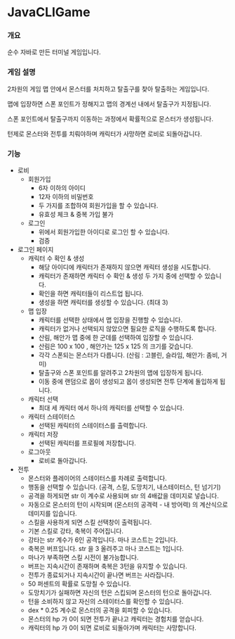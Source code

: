 # JavaCLIGame
### 개요

순수 자바로 만든 터미널 게임입니다.

### 게임 설명

2차원의 게임 맵 안에서 몬스터를 처치하고 탈출구를 찾아 탈출하는 게임입니다.

맵에 입장하면 스폰 포인트가 정해지고 맵의 경계선 내에서 탈출구가 지정됩니다.

스폰 포인트에서 탈출구까지 이동하는 과정에서 확률적으로 몬스터가 생성됩니다.

턴제로 몬스터와 전투를 치뤄야하며 캐릭터가 사망하면 로비로 되돌아갑니다.

### 기능

- 로비
    - 회원가입
        - 6자 이하의 아이디
        - 12자 이하의 비밀번호
        - 두 가지를 조합하여 회원가입을 할 수 있습니다.
        - 유효성 체크 & 중복 가입 불가
    - 로그인
        - 위에서 회원가입한 아이디로 로그인 할 수 있습니다.
        - 검증
- 로그인 페이지
    - 캐릭터 수 확인 & 생성
        - 해당 아이디에 캐릭터가 존재하지 않으면 캐릭터 생성을 시도합니다.
        - 캐릭터가 존재하면 캐릭터 수 확인 & 생성 두 가지 중에 선택할 수 있습니다.
        - 확인을 하면 캐릭터들이 리스트업 됩니다.
        - 생성을 하면 캐릭터를 생성할 수 있습니다. (최대 3)
    - 맵 입장
        - 캐릭터를 선택한 상태에서 맵 입장을 진행할 수 있습니다.
        - 캐릭터가 없거나 선택되지 않았으면 필요한 로직을 수행하도록 합니다.
        - 산림, 해안가 맵 중에 한 군데를 선택하여 입장할 수 있습니다.
        - 산림은 100 x 100 , 해안가는 125 x 125 의 크기를 갖습니다.
        - 각각 스폰되는 몬스터가 다릅니다. (산림 : 고블린, 슬라임, 해안가: 좀비, 거미)
        - 탈출구와 스폰 포인트를 알려주고 2차원의 맵에 입장하게 됩니다.
        - 이동 중에 랜덤으로 몹이 생성되고 몹이 생성되면 전투 단계에 돌입하게 됩니다.
    - 캐릭터 선택
        - 최대 세 캐릭터 에서 하나의 캐릭터를 선택할 수 있습니다.
    - 캐릭터 스테이터스
        - 선택된 캐릭터의 스테이터스를 출력합니다.
    - 캐릭터 저장
        - 선택된 캐릭터를 프로필에 저장합니다.
    - 로그아웃
        - 로비로 돌아갑니다.
- 전투
    - 몬스터와 플레이어의 스테이터스를 차례로 출력합니다.
    - 행동을 선택할 수 있습니다. (공격, 스킬, 도망치기, 내스테이터스, 턴 넘기기)
    - 공격을 하게되면 str 이 계수로 사용되며 str 의 4배값을 데미지로 넣습니다.
    - 자동으로 몬스터의 턴이 시작되며 (몬스터의 공격력 - 내 방어력) 의 계산식으로 데미지를 입습니다.
    - 스킬을 사용하게 되면 스킬 선택창이 출력됩니다.
    - 기본 스킬로 강타, 축복이 주어집니다.
    - 강타는 str 계수가 6인 공격입니다. 마나 코스트는 2입니다.
    - 축복은 버프입니다. str 을 3 올려주고 마나 코스트는 1입니다.
    - 마나가 부족하면 스킬 시전이 불가능합니다.
    - 버프는 지속시간이 존재하며 축복은 3턴을 유지할 수 있습니다.
    - 전투가 종료되거나 지속시간이 끝나면 버프는 사라집니다.
    - 50 퍼센트의 확률로 도망칠 수 있습니다.
    - 도망치기가 실패하면 자신의 턴은 스킵되며 몬스터의 턴으로 돌아갑니다.
    - 턴을 소비하지 않고 자신의 스테이터스를 확인할 수 있습니다.
    - dex * 0.25 계수로 몬스터의 공격을 회피할 수 있습니다.
    - 몬스터의 hp 가 0이 되면 전투가 끝나고 캐릭터는 경험치를 얻습니다.
    - 캐릭터의 hp 가 0이 되면 로비로 되돌아가며 캐릭터는 사망합니다.
